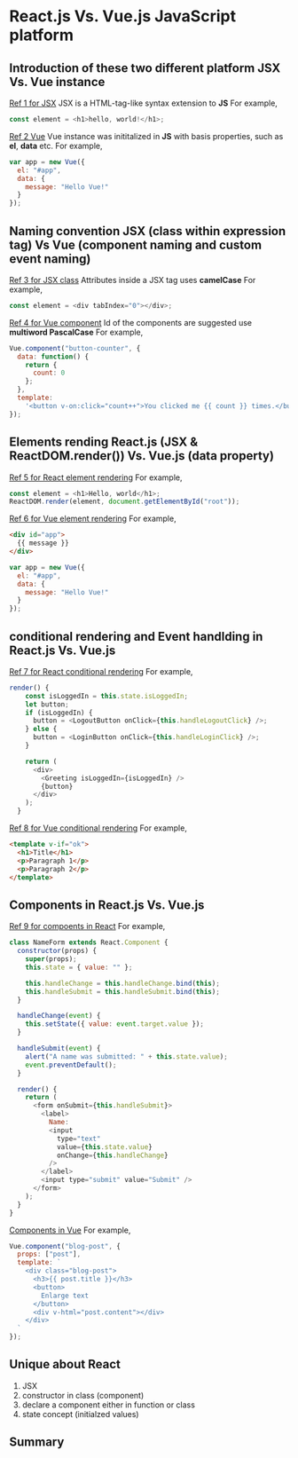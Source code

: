 # React.js Vs. Vue.js JavaScript platform

## Introduction of these two different platform JSX Vs. Vue instance

[Ref 1 for JSX](https://reactjs.org/docs/introducing-jsx.html)
JSX is a HTML-tag-like syntax extension to **JS**
For example,

```js
const element = <h1>hello, world!</h1>;
```

[Ref 2 Vue](https://vuejs.org/v2/guide/)
Vue instance was inititalized in **JS** with basis properties, such as **el**, **data** etc.
For example,

```js
var app = new Vue({
  el: "#app",
  data: {
    message: "Hello Vue!"
  }
});
```

## Naming convention JSX (class within expression tag) Vs Vue (component naming and custom event naming)

[Ref 3 for JSX class](https://reactjs.org/docs/introducing-jsx.html)
Attributes inside a JSX tag uses **camelCase**
For example,

```js
const element = <div tabIndex="0"></div>;
```

[Ref 4 for Vue component](https://vuejs.org/v2/guide/components.html)
Id of the components are suggested use **multiword PascalCase**
For example,

```js
Vue.component("button-counter", {
  data: function() {
    return {
      count: 0
    };
  },
  template:
    '<button v-on:click="count++">You clicked me {{ count }} times.</button>'
});
```

## Elements rending React.js (JSX & ReactDOM.render()) Vs. Vue.js (data property)

[Ref 5 for React element rendering](https://reactjs.org/docs/rendering-elements.html)
For example,

```js
const element = <h1>Hello, world</h1>;
ReactDOM.render(element, document.getElementById("root"));
```

[Ref 6 for Vue element rendering](https://vuejs.org/v2/guide/index.html)
For example,

```html
<div id="app">
  {{ message }}
</div>
```

```js
var app = new Vue({
  el: "#app",
  data: {
    message: "Hello Vue!"
  }
});
```

## conditional rendering and Event handlding in React.js Vs. Vue.js

[Ref 7 for React conditional rendering](https://reactjs.org/docs/conditional-rendering.html)
For example,

```js
render() {
    const isLoggedIn = this.state.isLoggedIn;
    let button;
    if (isLoggedIn) {
      button = <LogoutButton onClick={this.handleLogoutClick} />;
    } else {
      button = <LoginButton onClick={this.handleLoginClick} />;
    }

    return (
      <div>
        <Greeting isLoggedIn={isLoggedIn} />
        {button}
      </div>
    );
  }
```

[Ref 8 for Vue conditional rendering](https://vuejs.org/v2/guide/conditional.html)
For example,

```html
<template v-if="ok">
  <h1>Title</h1>
  <p>Paragraph 1</p>
  <p>Paragraph 2</p>
</template>
```

## Components in React.js Vs. Vue.js

[Ref 9 for compoents in React](https://reactjs.org/docs/forms.html)
For example,

```js
class NameForm extends React.Component {
  constructor(props) {
    super(props);
    this.state = { value: "" };

    this.handleChange = this.handleChange.bind(this);
    this.handleSubmit = this.handleSubmit.bind(this);
  }

  handleChange(event) {
    this.setState({ value: event.target.value });
  }

  handleSubmit(event) {
    alert("A name was submitted: " + this.state.value);
    event.preventDefault();
  }

  render() {
    return (
      <form onSubmit={this.handleSubmit}>
        <label>
          Name:
          <input
            type="text"
            value={this.state.value}
            onChange={this.handleChange}
          />
        </label>
        <input type="submit" value="Submit" />
      </form>
    );
  }
}
```

[Components in Vue](https://vuejs.org/v2/guide/components.html)
For example,

```js
Vue.component("blog-post", {
  props: ["post"],
  template: `
    <div class="blog-post">
      <h3>{{ post.title }}</h3>
      <button>
        Enlarge text
      </button>
      <div v-html="post.content"></div>
    </div>
  `
});
```

## Unique about React

1. JSX
2. constructor in class (component)
3. declare a component either in function or class
4. state concept (initialzed values)

## Summary
